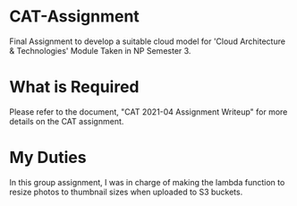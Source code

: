 # CAT-Assignment
Final Assignment to develop a suitable cloud model for 'Cloud Architecture & Technologies' Module Taken in NP Semester 3.
# What is Required
Please refer to the document, "CAT 2021-04 Assignment Writeup" for more details on the CAT assignment. 

# My Duties
In this group assignment, I was in charge of making the lambda function to resize photos to thumbnail sizes when uploaded to S3 buckets. 
